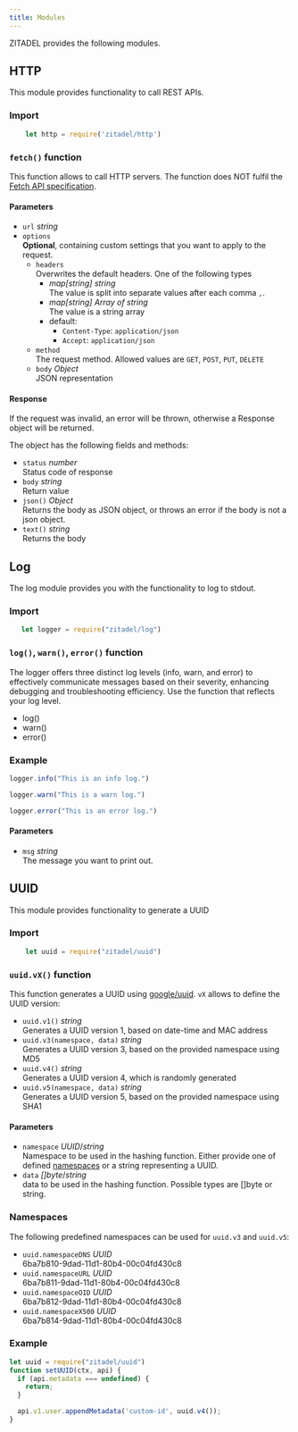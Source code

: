 ```yaml
---
title: Modules
---
```


ZITADEL provides the following modules.

## HTTP

This module provides functionality to call REST APIs.

### Import

```js
    let http = require('zitadel/http')
```

### `fetch()` function

This function allows to call HTTP servers. The function does NOT fulfil the [Fetch API specification](https://developer.mozilla.org/en-US/docs/Web/API/Fetch_API).

#### Parameters

- `url` *string*
- `options`  
  **Optional**, containing custom settings that you want to apply to the request.
  - `headers`  
    Overwrites the default headers. One of the following types
    - *map[string] string*  
      The value is split into separate values after each comma `,`.
    - *map[string] Array of string*  
      The value is a string array
    - default:
      - `Content-Type`: `application/json`
      - `Accept`: `application/json`
  - `method`  
    The request method. Allowed values are `GET`, `POST`, `PUT`, `DELETE`
  - `body` *Object*  
    JSON representation

#### Response

If the request was invalid, an error will be thrown, otherwise a Response object will be returned.

The object has the following fields and methods:

- `status` *number*  
  Status code of response
- `body` *string*  
  Return value
- `json()` *Object*  
  Returns the body as JSON object, or throws an error if the body is not a json object.
- `text()` *string*  
  Returns the body

## Log

The log module provides you with the functionality to log to stdout.

### Import

```js
   let logger = require("zitadel/log")
```

### `log()`, `warn()`, `error()` function

The logger offers three distinct log levels (info, warn, and error) to effectively communicate messages based on their severity, enhancing debugging and troubleshooting efficiency.
Use the function that reflects your log level.

- log()
- warn()
- error()

### Example

```js
logger.info("This is an info log.")

logger.warn("This is a warn log.")

logger.error("This is an error log.")

```

#### Parameters

- `msg` *string*  
  The message you want to print out.

## UUID

This module provides functionality to generate a UUID

### Import

```js
    let uuid = require("zitadel/uuid")
```

### `uuid.vX()` function

This function generates a UUID using [google/uuid](https://github.com/google/uuid). `vX` allows to define the UUID version:

- `uuid.v1()` *string*  
  Generates a UUID version 1, based on date-time and MAC address
- `uuid.v3(namespace, data)` *string*  
  Generates a UUID version 3, based on the provided namespace using MD5
- `uuid.v4()` *string*  
  Generates a UUID version 4, which is randomly generated
- `uuid.v5(namespace, data)` *string*  
  Generates a UUID version 5, based on the provided namespace using SHA1

#### Parameters

- `namespace` *UUID*/*string*  
  Namespace to be used in the hashing function. Either provide one of defined [namespaces](#namespaces) or a string representing a UUID.
- `data` *[]byte*/*string*  
  data to be used in the hashing function. Possible types are []byte or string.

### Namespaces

The following predefined namespaces can be used for `uuid.v3` and `uuid.v5`:

- `uuid.namespaceDNS` *UUID*  
  6ba7b810-9dad-11d1-80b4-00c04fd430c8
- `uuid.namespaceURL` *UUID*  
  6ba7b811-9dad-11d1-80b4-00c04fd430c8
- `uuid.namespaceOID` *UUID*  
  6ba7b812-9dad-11d1-80b4-00c04fd430c8
- `uuid.namespaceX500` *UUID*  
  6ba7b814-9dad-11d1-80b4-00c04fd430c8

### Example
```js
let uuid = require("zitadel/uuid")
function setUUID(ctx, api) {
  if (api.metadata === undefined) {
    return;
  }

  api.v1.user.appendMetadata('custom-id', uuid.v4());
}
```